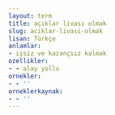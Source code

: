 ```yaml
---
layout: term
title: açıklar livası olmak
slug: aciklar-livasi-olmak
lisan: Türkçe
anlamlar:
- işsiz ve kazançsız kalmak
ozellikler:
- - alay yollu
ornekler:
- - ''
orneklerkaynak:
- - ''
---
```

